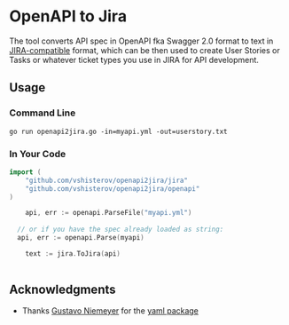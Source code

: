 # OpenAPI to Jira

The tool converts API spec in OpenAPI fka Swagger 2.0 format to text in [JIRA-compatible](https://jira.atlassian.com/secure/WikiRendererHelpAction.jspa?section=all) format, 
which can be then used to create User Stories or Tasks or whatever ticket types you use in JIRA for API development.

## Usage

### Command Line
```
go run openapi2jira.go -in=myapi.yml -out=userstory.txt
```

### In Your Code
```go
import (
	"github.com/vshisterov/openapi2jira/jira"
	"github.com/vshisterov/openapi2jira/openapi"
)

	api, err := openapi.ParseFile("myapi.yml")
  
  // or if you have the spec already loaded as string:
  api, err := openapi.Parse(myapi)

	text := jira.ToJira(api)
  
```

## Acknowledgments

* Thanks [Gustavo Niemeyer](https://github.com/niemeyer) for the [yaml package](https://github.com/go-yaml/yaml)
